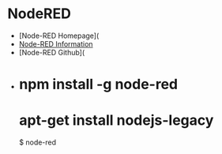 # NodeRED

- [Node-RED Homepage](
- [Node-RED Information](https://www-304.ibm.com/connections/blogs/et/resource/node_red/Node-Red.pdf)
- [Node-RED Github](
- 
    # npm install -g node-red
    # apt-get install nodejs-legacy
    $ node-red